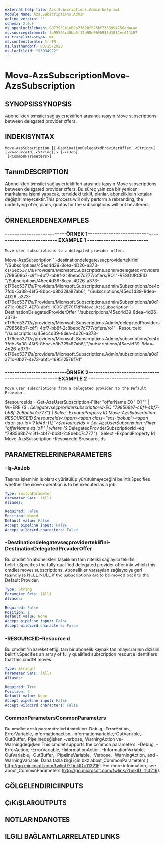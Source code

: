 ```yaml
---
external help file: Azs.Subscriptions.Admin-help.xml
Module Name: Azs.Subscriptions.Admin
online version: ''
schema: 2.0.0
ms.openlocfilehash: 987793101e89a7f628f575bf7353994756edaeae
ms.sourcegitcommit: fb95591c45bb5f12b98e0690938d18f2ec611897
ms.translationtype: MT
ms.contentlocale: tr-TR
ms.lasthandoff: 03/15/2020
ms.locfileid: "93934922"
---
```

# <span data-ttu-id="71d46-101">Move-AzsSubscription</span><span class="sxs-lookup"><span data-stu-id="71d46-101">Move-AzsSubscription</span></span>

## <span data-ttu-id="71d46-102">SYNOPSIS</span><span class="sxs-lookup"><span data-stu-id="71d46-102">SYNOPSIS</span></span>
<span data-ttu-id="71d46-103">Abonelikleri temsilci sağlayıcı teklifleri arasında taşıyın.</span><span class="sxs-lookup"><span data-stu-id="71d46-103">Move subscriptions between delegated provider offers.</span></span>

## <span data-ttu-id="71d46-104">INDEKI</span><span class="sxs-lookup"><span data-stu-id="71d46-104">SYNTAX</span></span>

```
Move-AzsSubscription [[-DestinationDelegatedProviderOffer] <String>] [-ResourceId] <String[]> [-AsJob]
 [<CommonParameters>]
```

## <span data-ttu-id="71d46-105">Tanım</span><span class="sxs-lookup"><span data-stu-id="71d46-105">DESCRIPTION</span></span>
<span data-ttu-id="71d46-106">Abonelikleri temsilci sağlayıcı teklifleri arasında taşıyın.</span><span class="sxs-lookup"><span data-stu-id="71d46-106">Move subscriptions between delegated provider offers.</span></span>
<span data-ttu-id="71d46-107">Bu süreç yalnızca bir yeniden markalama işlemi yapacak, temeldeki teklif, planlar, aboneliklerin kotaları değiştirilmeyecektir.</span><span class="sxs-lookup"><span data-stu-id="71d46-107">This process will only perform a rebranding, the underlying offer, plans, quotas for the subscriptions will not be altered.</span></span>

## <span data-ttu-id="71d46-108">ÖRNEKLERDEN</span><span class="sxs-lookup"><span data-stu-id="71d46-108">EXAMPLES</span></span>

### <span data-ttu-id="71d46-109">--------------------------ÖRNEK 1--------------------------</span><span class="sxs-lookup"><span data-stu-id="71d46-109">-------------------------- EXAMPLE 1 --------------------------</span></span>
```
Move user subscriptions to a delegated provider offer.
```

<span data-ttu-id="71d46-110">Move-AzsSubscription \` -destinationdelegatevseçproviderteklifini "/Subscriptions/45ec4d39-8dea-4D26-a373-c176ec53717a/Providers/Microsoft.Subscriptions.admin/delegatedProviders/798568b7-c6f1-4bf7-bb8f-2c8bebc7c777/offers/RO1"-RESOURCEID "/Subscriptions/45ec4d39-8dea-4D26-a373-c176ec53717a/Providers/Microsoft.Subscriptions.admin/Subscriptions/ce4c7fdb-5a38-46f5-8bbc-b8b328a87ab6", "/Subscriptions/45ec4d39-8dea-4D26-a373-c176ec53717a/Providers/Microsoft.Subscriptions.admin/Subscriptions/a0d1a71c-0b27-4E73-abfc-169512576f7d"</span><span class="sxs-lookup"><span data-stu-id="71d46-110">Move-AzsSubscription \` -DestinationDelegatedProviderOffer "/subscriptions/45ec4d39-8dea-4d26-a373-c176ec53717a/providers/Microsoft.Subscriptions.Admin/delegatedProviders/798568b7-c6f1-4bf7-bb8f-2c8bebc7c777/offers/ro1" -ResourceId "/subscriptions/45ec4d39-8dea-4d26-a373-c176ec53717a/providers/Microsoft.Subscriptions.Admin/subscriptions/ce4c7fdb-5a38-46f5-8bbc-b8b328a87ab6","/subscriptions/45ec4d39-8dea-4d26-a373-c176ec53717a/providers/Microsoft.Subscriptions.Admin/subscriptions/a0d1a71c-0b27-4e73-abfc-169512576f7d"</span></span>

### <span data-ttu-id="71d46-111">--------------------------ÖRNEK 2--------------------------</span><span class="sxs-lookup"><span data-stu-id="71d46-111">-------------------------- EXAMPLE 2 --------------------------</span></span>
```
Move user subscriptions from a delegated provider to the Default Provider.
```

<span data-ttu-id="71d46-112">$resourceIds = Get-AzsUserSubscription-Filter "offerName EQ ' O1 '" | WHERE {$ _. Delegatevseçprovidersubscriptionıd-EQ "798568b7-c6f1-4bf7-bb8f-2c8bebc7c777"} | Select-ExpandProperty ID Move-AzsSubscription-RESOURCEID $resourceIds</span><span class="sxs-lookup"><span data-stu-id="71d46-112">$resourceIds = Get-AzsUserSubscription -Filter "offerName eq 'o1'" | where {$_.DelegatedProviderSubscriptionId -eq "798568b7-c6f1-4bf7-bb8f-2c8bebc7c777"} | Select -ExpandProperty Id Move-AzsSubscription -ResourceId $resourceIds</span></span>

## <span data-ttu-id="71d46-113">PARAMETRELERINE</span><span class="sxs-lookup"><span data-stu-id="71d46-113">PARAMETERS</span></span>

### <span data-ttu-id="71d46-114">-Iş</span><span class="sxs-lookup"><span data-stu-id="71d46-114">-AsJob</span></span>
<span data-ttu-id="71d46-115">Taşıma işleminin iş olarak yürütülüp yürütülmeyeceğini belirtir.</span><span class="sxs-lookup"><span data-stu-id="71d46-115">Specifies whether the move operation is to be executed as a job.</span></span>

```yaml
Type: SwitchParameter
Parameter Sets: (All)
Aliases:

Required: False
Position: Named
Default value: False
Accept pipeline input: False
Accept wildcard characters: False
```

### <span data-ttu-id="71d46-116">-Destinationdelegatevseçproviderteklifini</span><span class="sxs-lookup"><span data-stu-id="71d46-116">-DestinationDelegatedProviderOffer</span></span>
<span data-ttu-id="71d46-117">Bu cmdlet 'in abonelikleri taşıdıkları tam nitelikli sağlayıcı teklifini belirtir.</span><span class="sxs-lookup"><span data-stu-id="71d46-117">Specifies the fully qualified delegated provider offer into which this cmdlet moves subscriptions.</span></span>
<span data-ttu-id="71d46-118">Abonelikler varsayılan sağlayıcıya geri taşındıysa NULL.</span><span class="sxs-lookup"><span data-stu-id="71d46-118">NULL if the subscriptions are to be moved back to the Default Provider.</span></span>

```yaml
Type: String
Parameter Sets: (All)
Aliases:

Required: False
Position: 1
Default value: None
Accept pipeline input: False
Accept wildcard characters: False
```

### <span data-ttu-id="71d46-119">-RESOURCEID</span><span class="sxs-lookup"><span data-stu-id="71d46-119">-ResourceId</span></span>
<span data-ttu-id="71d46-120">Bu cmdlet 'in hareket ettiği tam bir abonelik kaynak tanımlayıcılarının dizisini belirtir.</span><span class="sxs-lookup"><span data-stu-id="71d46-120">Specifies an array of fully qualified subscription resource identifiers that this cmdlet moves.</span></span>

```yaml
Type: String[]
Parameter Sets: (All)
Aliases:

Required: True
Position: 2
Default value: None
Accept pipeline input: False
Accept wildcard characters: False
```

### <span data-ttu-id="71d46-121">CommonParameters</span><span class="sxs-lookup"><span data-stu-id="71d46-121">CommonParameters</span></span>
<span data-ttu-id="71d46-122">Bu cmdlet ortak parametreleri destekler:-Debug,-ErrorAction,-ErrorVariable,-ınformationaction,-ınformationvariable,-OutVariable,-OutBuffer,-Pipelinedeğişken,-verbose,-WarningAction ve-Warningdeğişken.</span><span class="sxs-lookup"><span data-stu-id="71d46-122">This cmdlet supports the common parameters: -Debug, -ErrorAction, -ErrorVariable, -InformationAction, -InformationVariable, -OutVariable, -OutBuffer, -PipelineVariable, -Verbose, -WarningAction, and -WarningVariable.</span></span> <span data-ttu-id="71d46-123">Daha fazla bilgi için bkz about_CommonParameters ( http://go.microsoft.com/fwlink/?LinkID=113216) .</span><span class="sxs-lookup"><span data-stu-id="71d46-123">For more information, see about_CommonParameters (http://go.microsoft.com/fwlink/?LinkID=113216).</span></span>

## <span data-ttu-id="71d46-124">GÖLGELENDIRICI</span><span class="sxs-lookup"><span data-stu-id="71d46-124">INPUTS</span></span>

## <span data-ttu-id="71d46-125">ÇıKıŞLAR</span><span class="sxs-lookup"><span data-stu-id="71d46-125">OUTPUTS</span></span>

## <span data-ttu-id="71d46-126">NOTLARıNDA</span><span class="sxs-lookup"><span data-stu-id="71d46-126">NOTES</span></span>

## <span data-ttu-id="71d46-127">ILGILI BAĞLANTıLAR</span><span class="sxs-lookup"><span data-stu-id="71d46-127">RELATED LINKS</span></span>

